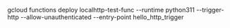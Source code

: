 gcloud functions deploy localhttp-test-func 
    --runtime python311 
    --trigger-http 
    --allow-unauthenticated 
    --entry-point hello_http_trigger  
    